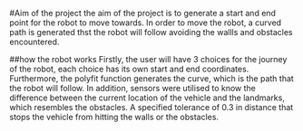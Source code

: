 #Aim of the project
the aim of the project is to generate a start and end point for the robot to move towards. In order to move the robot, a curved path is generated thst the robot will follow avoiding the wallls and obstacles encountered.

##how the robot works
Firstly, the user will have 3 choices for the journey of the robot, each choice has its own start and end coordinates. Furthermore, the polyfit function generates the curve, which is the path that the robot will follow. In addition, sensors were utilised to know the difference between the current location of the vehicle and the landmarks, which resembles the obstacles. A specified tolerance of 0.3 in distance that stops the vehicle from hitting the walls or the obstacles.

